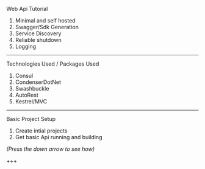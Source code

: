 Web Api Tutorial

1. Minimal and self hosted
2. Swagger/Sdk Generation
3. Service Discovery
4. Reliable shutdown
5. Logging

---

Technologies Used / Packages Used

1. Consul
2. CondenserDotNet
3. Swashbuckle
4. AutoRest
5. Kestrel/MVC

---

Basic Project Setup

1. Create intial projects
2. Get basic Api running and building

*(Press the down arrow to see how)*

+++



